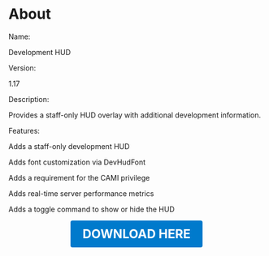 # About

Name:

Development HUD

Version:

1.17

Description:

Provides a staff-only HUD overlay with additional development information.

Features:

Adds a staff-only development HUD

Adds font customization via DevHudFont

Adds a requirement for the CAMI privilege

Adds real-time server performance metrics

Adds a toggle command to show or hide the HUD

<p align="center"><a href="https://github.com/LiliaFramework/Modules/raw/refs/heads/gh-pages/developmenthud.zip" style="display:inline-block;padding:12px 24px;font-size:1.5rem;font-weight:bold;text-decoration:none;color:#fff;background-color:var(--md-primary-fg-color,#007acc);border-radius:4px;">DOWNLOAD HERE</a></p>